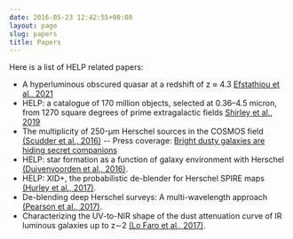```yaml
---
date: 2016-05-23 12:42:55+00:00
layout: page
slug: papers
title: Papers
---
```


Here is a list of HELP related papers:

- A hyperluminous obscured quasar at a redshift of z ≈ 4.3 [Efstathiou et al., 2021](https://academic.oup.com/mnrasl/article/503/1/L11/6162174?login=true)
- HELP: a catalogue of 170 million objects, selected at 0.36–4.5 micron, from 1270 square degrees of prime extragalactic fields [Shirley et al., 2019](https://academic.oup.com/mnras/article-abstract/490/1/634/5567201)
- The multiplicity of 250-μm Herschel sources in the COSMOS field
  [(Scudder et al., 2016)](https://academic.oup.com/mnras/article-lookup/doi/10.1093/mnras/stw1044) --
   Press coverage: [Bright dusty galaxies are hiding secret
   companions](http://www.sussex.ac.uk/newsandevents/index?id=35487)
- HELP: star formation as a function of galaxy environment with Herschel
  [(Duivenvoorden et al., 2016)](https://academic.oup.com/mnras/article-lookup/doi/10.1093/mnras/stw1466).
- HELP: XID+, the probabilistic de-blender for Herschel SPIRE maps
  [(Hurley et al., 2017)](https://academic.oup.com/mnras/article-lookup/doi/10.1093/mnras/stw2375).
- De-blending deep Herschel surveys: A multi-wavelength approach
  [(Pearson et al., 2017)](https://www.aanda.org/articles/aa/abs/2017/07/aa30105-16/aa30105-16.html).
- Characterizing the UV-to-NIR shape of the dust attenuation curve of IR
  luminous galaxies up to z∼2
  [(Lo Faro et al., 2017)](https://academic.oup.com/mnras/article/doi/10.1093/mnras/stx1901/4044703/Characterizing-the-UV-to-NIR-shape-of-the-dust).


